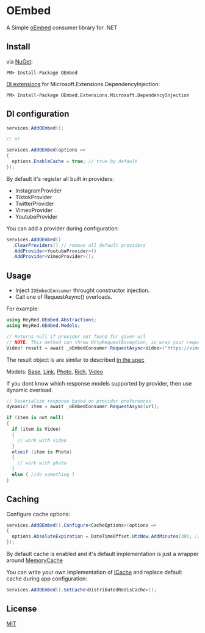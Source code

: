 # OEmbed

A Simple [oEmbed](https://oembed.com) consumer library for .NET

## Install
via [NuGet](https://www.nuget.org/packages/OEmbed):
```
PM> Install-Package OEmbed
```

[DI extensions](https://www.nuget.org/packages/OEmbed.Extensions.Microsoft.DependencyInjection/) for Microsoft.Extensions.DependencyInjection:
```
PM> Install-Package OEmbed.Extensions.Microsoft.DependencyInjection
```

## DI configuration

```C#
services.AddOEmbed();

// or

services.AddOEmbed(options =>
{
  options.EnableCache = true; // true by default
});
```

By default it's register all built in providers:

* InstagramProvider
* TiktokProvider
* TwitterProvider
* VimeoProvider
* YoutubeProvider

You can add a provider during configuration:

```C#
services.AddOEmbed()
  .ClearProviders() // remove all default providers
  .AddProvider<YoutubeProvider>()
  .AddProvider<VimeoProvider>();
```

## Usage

* Inject `IOEmbedConsumer` throught constructor injection.
* Call one of RequestAsync() overloads.

For example:
```C#
using HeyRed.OEmbed.Abstractions;
using HeyRed.OEmbed.Models;

// Returns null if provider not found for given url
// NOTE: This method can throw HttpRequestException, so wrap your request with try/catch if it needed
Video? result = await _oEmbedConsumer.RequestAsync<Video>("https://vimeo.com/22439234");
```
The result object is are similar to described [in the spec](https://oembed.com/#:~:text=2.3.4,parameters)

Models:
[Base](https://github.com/hey-red/OEmbed/blob/master/OEmbed/Models/Base.cs), [Link](https://github.com/hey-red/OEmbed/blob/master/OEmbed/Models/Link.cs), [Photo](https://github.com/hey-red/OEmbed/blob/master/OEmbed/Models/Photo.cs), [Rich](https://github.com/hey-red/OEmbed/blob/master/OEmbed/Models/Rich.cs), [Video](https://github.com/hey-red/OEmbed/blob/master/OEmbed/Models/Video.cs)

If you dont know which response models supported by provider, then use dynamic overload.
```C#
// Deserialize response based on provider preferences
dynamic? item = await _oEmbedConsumer.RequestAsync(url);

if (item is not null)
{
  if (item is Video) 
  { 
    // work with video 
  }
  elseif (item is Photo) 
  { 
    // work with photo 
  }
  else { //do something }
}
```

## Caching

Configure cache options:

```C#
services.AddOEmbed().Configure<CacheOptions>(options =>
{
  options.AbsoluteExpiration = DateTimeOffset.UtcNow.AddMinutes(30); // Default is 1 hour
});
```

By default cache is enabled and it's default implementation is just a wrapper around [MemoryCache](https://docs.microsoft.com/en-us/dotnet/api/system.runtime.caching.memorycache)

You can write your own implementation of [ICache](https://github.com/hey-red/OEmbed/blob/master/OEmbed/Abstractions/ICache.cs) and replace default cache during app configuration:
```C#
services.AddOEmbed().SetCache<DistributedRedisCache>();
```

## License
[MIT](LICENSE)
